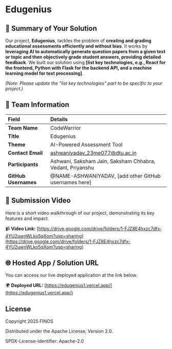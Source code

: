 # Edugenius

## 📄 Summary of Your Solution

Our project, **Edugenius**, tackles the problem of **creating and grading educational assessments efficiently and without bias**. It works by **leveraging AI to automatically generate question papers from a given text or topic and then objectively grade student answers, providing detailed feedback**. We built our solution using **[list key technologies, e.g., React for the frontend, Python with Flask for the backend API, and a machine learning model for text processing]**.

*(Note: Please update the "list key technologies" part to be specific to your project.)*

## 👥 Team Information

| Field | Details |
| :--- | :--- |
| **Team Name** | CodeWarrior |
| **Title** | Edugenius |
| **Theme** | AI-Powered Assessment Tool |
| **Contact Email** | ashwaniyadav_23me077@dtu.ac.in |
| **Participants**| Ashwani, Saksham Jain, Saksham Chhabra, Vedant, Priyanshu |
| **GitHub Usernames**| @NAME-ASHWANIYADAV, [add other GitHub usernames here] |

## 🎥 Submission Video

Here is a short video walkthrough of our project, demonstrating its key features and impact.

📹 **Video Link:** [https://drive.google.com/drive/folders/1-FJZ8E4hxzc7dfx-4YU2uwnWLko5qXom?usp=sharing](https://drive.google.com/drive/folders/1-FJZ8E4hxzc7dfx-4YU2uwnWLko5qXom?usp=sharing)

## 🌐 Hosted App / Solution URL

You can access our live deployed application at the link below.

🌍 **Deployed URL:** [https://edugenius1.vercel.app/](https://edugenius1.vercel.app/)

## License

Copyright 2025 FINOS

Distributed under the Apache License, Version 2.0.

SPDX-License-Identifier: Apache-2.0